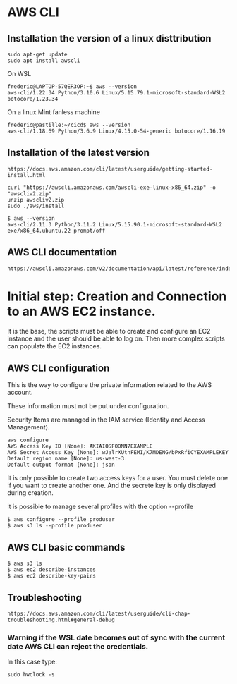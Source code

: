 # AWS CLI

## Installation the version of a linux disttribution

    sudo apt-get update
    sudo apt install awscli

On WSL

    frederic@LAPTOP-57QER3OP:~$ aws --version
    aws-cli/1.22.34 Python/3.10.6 Linux/5.15.79.1-microsoft-standard-WSL2 botocore/1.23.34

On a linux Mint fanless machine

    frederic@pastille:~/cicd$ aws --version
    aws-cli/1.18.69 Python/3.6.9 Linux/4.15.0-54-generic botocore/1.16.19

## Installation of the latest version

    https://docs.aws.amazon.com/cli/latest/userguide/getting-started-install.html

    curl "https://awscli.amazonaws.com/awscli-exe-linux-x86_64.zip" -o "awscliv2.zip"
    unzip awscliv2.zip
    sudo ./aws/install

    $ aws --version
    aws-cli/2.11.3 Python/3.11.2 Linux/5.15.90.1-microsoft-standard-WSL2 exe/x86_64.ubuntu.22 prompt/off

## AWS CLI documentation

    https://awscli.amazonaws.com/v2/documentation/api/latest/reference/index.html#synopsis

# Initial step: Creation and Connection to an AWS EC2 instance.

It is the base, the scripts must be able to create and configure an EC2 instance and the user should be able to log on. Then more complex scripts can populate the EC2 instances.

## AWS CLI configuration

This is the way to configure the private information related to the AWS account.

These information must not be put under configuration.

Security Items are managed in the IAM service (Identity and Access Management).

    aws configure
    AWS Access Key ID [None]: AKIAIOSFODNN7EXAMPLE
    AWS Secret Access Key [None]: wJalrXUtnFEMI/K7MDENG/bPxRfiCYEXAMPLEKEY
    Default region name [None]: us-west-3
    Default output format [None]: json

It is only possible to create two access keys for a user. You must delete one if you want to create another one. And the secrete key is only displayed during creation.

it is possible to manage several profiles with the option --profile

    $ aws configure --profile produser
    $ aws s3 ls --profile produser

## AWS CLI basic commands

    $ aws s3 ls
    $ aws ec2 describe-instances
    $ aws ec2 describe-key-pairs

## Troubleshooting

    https://docs.aws.amazon.com/cli/latest/userguide/cli-chap-troubleshooting.html#general-debug

### Warning if the WSL date becomes out of sync with the current date AWS CLI can reject the credentials.

In this case type:

    sudo hwclock -s

